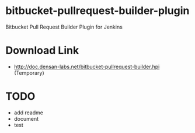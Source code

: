 bitbucket-pullrequest-builder-plugin
===================================================

Bitbucket Pull Request Builder Plugin for Jenkins

Download Link
===================================================

- http://doc.densan-labs.net/bitbucket-pullrequest-builder.hpi (Temporary)

TODO
===================================================

- add readme
- document
- test

